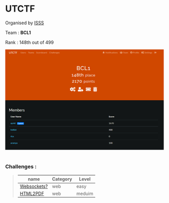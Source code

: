 # UTCTF
Organised by [ISSS](https://www.isss.io)

Team : **BCL1**

Rank : 148th out of 499

<center><img src="./images/rank.png"></img></center>

</br>

### Challenges  :
> | name        | Category    | Level   |
> | ----------- | ----------- | ------- |
> | [Websockets?](./Web/README.md#1--websockets) | web |easy    |
> | [HTML2PDF](./Web/README.md#2--html2pdf)    | web | meduim  | 